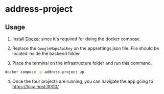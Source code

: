 # address-project
 
## Usage

1. Install [Docker](https://docs.docker.com/get-docker/) since it's required for doing the docker compose.

2. Replace the `GoogleMapsApiKey` on the appsettings.json file. File should be located inside the backend folder

3. Place the terminal on the infrastructure folder and run this command.

```sh
docker compose -p address-project up
```

4. Once the four projects are running, you can navigate the app going to [https://localhost:3000/](https://localhost:3000/) 